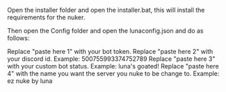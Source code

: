 Open the installer folder and open the installer.bat, this will install the requirements for the nuker.

Then open the Config folder and open the lunaconfig.json and do as follows:

Replace "paste here 1" with your bot token.
Replace "paste here 2" with your discord id. Example: 500755993374752789
Replace "paste here 3" with your custom bot status. Example: luna's goated!
Replace "paste here 4" with the name you want the server you nuke to be change to. Example: ez nuke by luna
